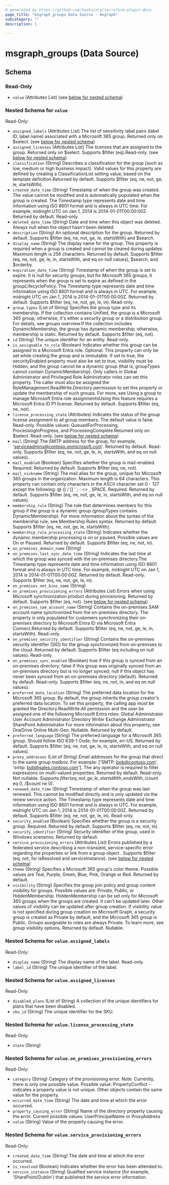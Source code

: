 ```yaml
---
# generated by https://github.com/hashicorp/terraform-plugin-docs
page_title: "msgraph_groups Data Source - msgraph"
subcategory: ""
description: |-
  
---
```


# msgraph_groups (Data Source)





<!-- schema generated by tfplugindocs -->
## Schema

### Read-Only

- `value` (Attributes List) (see [below for nested schema](#nestedatt--value))

<a id="nestedatt--value"></a>
### Nested Schema for `value`

Read-Only:

- `assigned_labels` (Attributes List) The list of sensitivity label pairs (label ID, label name) associated with a Microsoft 365 group. Returned only on $select. (see [below for nested schema](#nestedatt--value--assigned_labels))
- `assigned_licenses` (Attributes List) The licenses that are assigned to the group. Returned only on $select. Supports $filter (eq).Read-only. (see [below for nested schema](#nestedatt--value--assigned_licenses))
- `classification` (String) Describes a classification for the group (such as low, medium or high business impact). Valid values for this property are defined by creating a ClassificationList setting value, based on the template definition.Returned by default. Supports $filter (eq, ne, not, ge, le, startsWith).
- `created_date_time` (String) Timestamp of when the group was created. The value cannot be modified and is automatically populated when the group is created. The Timestamp type represents date and time information using ISO 8601 format and is always in UTC time. For example, midnight UTC on Jan 1, 2014 is 2014-01-01T00:00:00Z. Returned by default. Read-only.
- `deleted_date_time` (String) Date and time when this object was deleted. Always null when the object hasn't been deleted.
- `description` (String) An optional description for the group. Returned by default. Supports $filter (eq, ne, not, ge, le, startsWith) and $search.
- `display_name` (String) The display name for the group. This property is required when a group is created and cannot be cleared during updates. Maximum length is 256 characters. Returned by default. Supports $filter (eq, ne, not, ge, le, in, startsWith, and eq on null values), $search, and $orderby.
- `expiration_date_time` (String) Timestamp of when the group is set to expire. It is null for security groups, but for Microsoft 365 groups, it represents when the group is set to expire as defined in the groupLifecyclePolicy. The Timestamp type represents date and time information using ISO 8601 format and is always in UTC. For example, midnight UTC on Jan 1, 2014 is 2014-01-01T00:00:00Z. Returned by default. Supports $filter (eq, ne, not, ge, le, in). Read-only.
- `group_types` (List of String) Specifies the group type and its membership. If the collection contains Unified, the group is a Microsoft 365 group; otherwise, it's either a security group or a distribution group. For details, see groups overview.If the collection includes DynamicMembership, the group has dynamic membership; otherwise, membership is static. Returned by default. Supports $filter (eq, not).
- `id` (String) The unique identifier for an entity. Read-only.
- `is_assignable_to_role` (Boolean) Indicates whether this group can be assigned to a Microsoft Entra role. Optional. This property can only be set while creating the group and is immutable. If set to true, the securityEnabled property must also be set to true, visibility must be Hidden, and the group cannot be a dynamic group (that is, groupTypes cannot contain DynamicMembership). Only callers in Global Administrator and Privileged Role Administrator roles can set this property. The caller must also be assigned the RoleManagement.ReadWrite.Directory permission to set this property or update the membership of such groups. For more, see Using a group to manage Microsoft Entra role assignmentsUsing this feature requires a Microsoft Entra ID P1 license. Returned by default. Supports $filter (eq, ne, not).
- `license_processing_state` (Attributes) Indicates the status of the group license assignment to all group members. The default value is false. Read-only. Possible values: QueuedForProcessing, ProcessingInProgress, and ProcessingComplete.Returned only on $select. Read-only. (see [below for nested schema](#nestedatt--value--license_processing_state))
- `mail` (String) The SMTP address for the group, for example, 'serviceadmins@contoso.onmicrosoft.com'. Returned by default. Read-only. Supports $filter (eq, ne, not, ge, le, in, startsWith, and eq on null values).
- `mail_enabled` (Boolean) Specifies whether the group is mail-enabled. Required. Returned by default. Supports $filter (eq, ne, not).
- `mail_nickname` (String) The mail alias for the group, unique for Microsoft 365 groups in the organization. Maximum length is 64 characters. This property can contain only characters in the ASCII character set 0 - 127 except the following: @ () / [] ' ; : <> , SPACE. Required. Returned by default. Supports $filter (eq, ne, not, ge, le, in, startsWith, and eq on null values).
- `membership_rule` (String) The rule that determines members for this group if the group is a dynamic group (groupTypes contains DynamicMembership). For more information about the syntax of the membership rule, see Membership Rules syntax. Returned by default. Supports $filter (eq, ne, not, ge, le, startsWith).
- `membership_rule_processing_state` (String) Indicates whether the dynamic membership processing is on or paused. Possible values are On or Paused. Returned by default. Supports $filter (eq, ne, not, in).
- `on_premises_domain_name` (String)
- `on_premises_last_sync_date_time` (String) Indicates the last time at which the group was synced with the on-premises directory.The Timestamp type represents date and time information using ISO 8601 format and is always in UTC time. For example, midnight UTC on Jan 1, 2014 is 2014-01-01T00:00:00Z. Returned by default. Read-only. Supports $filter (eq, ne, not, ge, le, in).
- `on_premises_net_bios_name` (String)
- `on_premises_provisioning_errors` (Attributes List) Errors when using Microsoft synchronization product during provisioning. Returned by default. Supports $filter (eq, not). (see [below for nested schema](#nestedatt--value--on_premises_provisioning_errors))
- `on_premises_sam_account_name` (String) Contains the on-premises SAM account name synchronized from the on-premises directory. The property is only populated for customers synchronizing their on-premises directory to Microsoft Entra ID via Microsoft Entra Connect.Returned by default. Supports $filter (eq, ne, not, ge, le, in, startsWith). Read-only.
- `on_premises_security_identifier` (String) Contains the on-premises security identifier (SID) for the group synchronized from on-premises to the cloud. Returned by default. Supports $filter (eq including on null values). Read-only.
- `on_premises_sync_enabled` (Boolean) true if this group is synced from an on-premises directory; false if this group was originally synced from an on-premises directory but is no longer synced; null if this object has never been synced from an on-premises directory (default). Returned by default. Read-only. Supports $filter (eq, ne, not, in, and eq on null values).
- `preferred_data_location` (String) The preferred data location for the Microsoft 365 group. By default, the group inherits the group creator's preferred data location. To set this property, the calling app must be granted the Directory.ReadWrite.All permission and the user be assigned one of the following Microsoft Entra roles:  Global Administrator  User Account Administrator Directory Writer  Exchange Administrator  SharePoint Administrator  For more information about this property, see OneDrive Online Multi-Geo. Nullable. Returned by default.
- `preferred_language` (String) The preferred language for a Microsoft 365 group. Should follow ISO 639-1 Code; for example, en-US. Returned by default. Supports $filter (eq, ne, not, ge, le, in, startsWith, and eq on null values).
- `proxy_addresses` (List of String) Email addresses for the group that direct to the same group mailbox. For example: ['SMTP: bob@contoso.com', 'smtp: bob@sales.contoso.com']. The any operator is required to filter expressions on multi-valued properties. Returned by default. Read-only. Not nullable. Supports $filter (eq, not, ge, le, startsWith, endsWith, /$count eq 0, /$count ne 0).
- `renewed_date_time` (String) Timestamp of when the group was last renewed. This cannot be modified directly and is only updated via the renew service action. The Timestamp type represents date and time information using ISO 8601 format and is always in UTC. For example, midnight UTC on Jan 1, 2014 is 2014-01-01T00:00:00Z. Returned by default. Supports $filter (eq, ne, not, ge, le, in). Read-only.
- `security_enabled` (Boolean) Specifies whether the group is a security group. Required. Returned by default. Supports $filter (eq, ne, not, in).
- `security_identifier` (String) Security identifier of the group, used in Windows scenarios. Returned by default.
- `service_provisioning_errors` (Attributes List) Errors published by a federated service describing a non-transient, service-specific error regarding the properties or link from a group object .  Supports $filter (eq, not, for isResolved and serviceInstance). (see [below for nested schema](#nestedatt--value--service_provisioning_errors))
- `theme` (String) Specifies a Microsoft 365 group's color theme. Possible values are Teal, Purple, Green, Blue, Pink, Orange or Red. Returned by default.
- `visibility` (String) Specifies the group join policy and group content visibility for groups. Possible values are: Private, Public, or HiddenMembership. HiddenMembership can be set only for Microsoft 365 groups when the groups are created. It can't be updated later. Other values of visibility can be updated after group creation. If visibility value is not specified during group creation on Microsoft Graph, a security group is created as Private by default, and the Microsoft 365 group is Public. Groups assignable to roles are always Private. To learn more, see group visibility options. Returned by default. Nullable.

<a id="nestedatt--value--assigned_labels"></a>
### Nested Schema for `value.assigned_labels`

Read-Only:

- `display_name` (String) The display name of the label. Read-only.
- `label_id` (String) The unique identifier of the label.


<a id="nestedatt--value--assigned_licenses"></a>
### Nested Schema for `value.assigned_licenses`

Read-Only:

- `disabled_plans` (List of String) A collection of the unique identifiers for plans that have been disabled.
- `sku_id` (String) The unique identifier for the SKU.


<a id="nestedatt--value--license_processing_state"></a>
### Nested Schema for `value.license_processing_state`

Read-Only:

- `state` (String)


<a id="nestedatt--value--on_premises_provisioning_errors"></a>
### Nested Schema for `value.on_premises_provisioning_errors`

Read-Only:

- `category` (String) Category of the provisioning error. Note: Currently, there is only one possible value. Possible value: PropertyConflict - indicates a property value is not unique. Other objects contain the same value for the property.
- `occurred_date_time` (String) The date and time at which the error occurred.
- `property_causing_error` (String) Name of the directory property causing the error. Current possible values: UserPrincipalName or ProxyAddress
- `value` (String) Value of the property causing the error.


<a id="nestedatt--value--service_provisioning_errors"></a>
### Nested Schema for `value.service_provisioning_errors`

Read-Only:

- `created_date_time` (String) The date and time at which the error occurred.
- `is_resolved` (Boolean) Indicates whether the error has been attended to.
- `service_instance` (String) Qualified service instance (for example, 'SharePoint/Dublin') that published the service error information.
